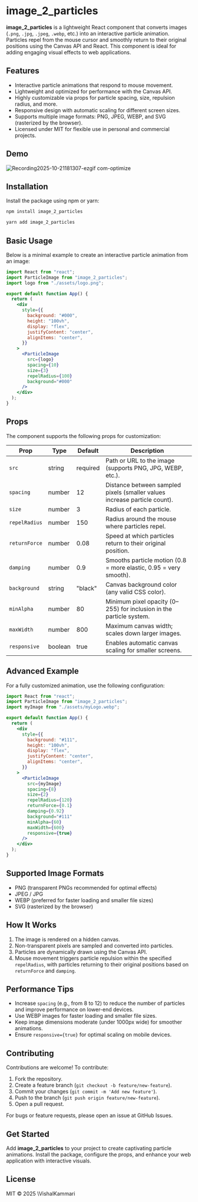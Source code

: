 # image_2_particles

**image_2_particles** is a lightweight React component that converts images (`.png`, `.jpg`, `.jpeg`, `.webp`, etc.) into an interactive particle animation. Particles repel from the mouse cursor and smoothly return to their original positions using the Canvas API and React. This component is ideal for adding engaging visual effects to web applications.

## Features

- Interactive particle animations that respond to mouse movement.
- Lightweight and optimized for performance with the Canvas API.
- Highly customizable via props for particle spacing, size, repulsion radius, and more.
- Responsive design with automatic scaling for different screen sizes.
- Supports multiple image formats: PNG, JPEG, WEBP, and SVG (rasterized by the browser).
- Licensed under MIT for flexible use in personal and commercial projects.
## Demo 
 ![Recording2025-10-21181307-ezgif com-optimize](https://github.com/user-attachments/assets/535e44fa-8bff-4786-93c1-8c0818a75b52)

## Installation

Install the package using npm or yarn:

```bash
npm install image_2_particles
```

```bash
yarn add image_2_particles
```

## Basic Usage

Below is a minimal example to create an interactive particle animation from an image:

```jsx
import React from "react";
import ParticleImage from "image_2_particles";
import logo from "./assets/logo.png";

export default function App() {
  return (
    <div
      style={{
        background: "#000",
        height: "100vh",
        display: "flex",
        justifyContent: "center",
        alignItems: "center",
      }}
    >
      <ParticleImage
        src={logo}
        spacing={10}
        size={3}
        repelRadius={100}
        background="#000"
      />
    </div>
  );
}
```

## Props

The component supports the following props for customization:

| Prop | Type | Default | Description |
| --- | --- | --- | --- |
| `src` | string | required | Path or URL to the image (supports PNG, JPG, WEBP, etc.). |
| `spacing` | number | 12 | Distance between sampled pixels (smaller values increase particle count). |
| `size` | number | 3 | Radius of each particle. |
| `repelRadius` | number | 150 | Radius around the mouse where particles repel. |
| `returnForce` | number | 0.08 | Speed at which particles return to their original position. |
| `damping` | number | 0.9 | Smooths particle motion (0.8 = more elastic, 0.95 = very smooth). |
| `background` | string | "black" | Canvas background color (any valid CSS color). |
| `minAlpha` | number | 80 | Minimum pixel opacity (0–255) for inclusion in the particle system. |
| `maxWidth` | number | 800 | Maximum canvas width; scales down larger images. |
| `responsive` | boolean | true | Enables automatic canvas scaling for smaller screens. |

## Advanced Example

For a fully customized animation, use the following configuration:

```jsx
import React from "react";
import ParticleImage from "image_2_particles";
import myImage from "./assets/myLogo.webp";

export default function App() {
  return (
    <div
      style={{
        background: "#111",
        height: "100vh",
        display: "flex",
        justifyContent: "center",
        alignItems: "center",
      }}
    >
      <ParticleImage
        src={myImage}
        spacing={8}
        size={2}
        repelRadius={120}
        returnForce={0.1}
        damping={0.92}
        background="#111"
        minAlpha={60}
        maxWidth={600}
        responsive={true}
      />
    </div>
  );
}
```

## Supported Image Formats

- PNG (transparent PNGs recommended for optimal effects)
- JPEG / JPG
- WEBP (preferred for faster loading and smaller file sizes)
- SVG (rasterized by the browser)

## How It Works

1. The image is rendered on a hidden canvas.
2. Non-transparent pixels are sampled and converted into particles.
3. Particles are dynamically drawn using the Canvas API.
4. Mouse movement triggers particle repulsion within the specified `repelRadius`, with particles returning to their original positions based on `returnForce` and `damping`.

## Performance Tips

- Increase `spacing` (e.g., from 8 to 12) to reduce the number of particles and improve performance on lower-end devices.
- Use WEBP images for faster loading and smaller file sizes.
- Keep image dimensions moderate (under 1000px wide) for smoother animations.
- Ensure `responsive={true}` for optimal scaling on mobile devices.



## Contributing

Contributions are welcome! To contribute:

1. Fork the repository.
2. Create a feature branch (`git checkout -b feature/new-feature`).
3. Commit your changes (`git commit -m 'Add new feature'`).
4. Push to the branch (`git push origin feature/new-feature`).
5. Open a pull request.

For bugs or feature requests, please open an issue at GitHub Issues.

## Get Started


Add **image_2_particles** to your project to create captivating particle animations. Install the package, configure the props, and enhance your web application with interactive visuals.

## License

MIT © 2025 \VishalKammari

